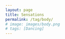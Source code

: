 ```yaml
---
layout: page
title: Sensations
permalink: /tag/body/
# image: images/body.png
# tags: [Dancing]
---
```


<!-- ![]({{site.baseurl}}/images/body.png){:style="width: 120%; max-width: 120%; margin-left: -10%"} -->
<!-- *The purpose of dancing.* -->

<!-- Below you will find a list of blog posts related to dancing. -->

<!-- Sometimes I like to dance. I usually start with a sensation, or a feeling, or a part of the body I am trying to listen to better, and see where it takes me. Sometimes people ask me to share these little dances with them. I don't have Instagram, and I'm all against the 2D flatness of it, but sometimes it's good to let go and just share things you enjoy doing with others. -->